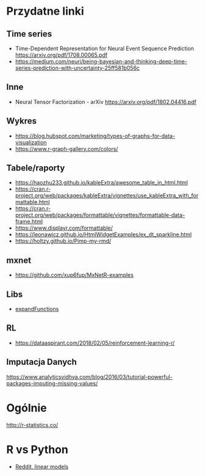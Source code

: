 # Przydatne linki

## Time series
* Time-Dependent Representation for Neural Event Sequence Prediction
  https://arxiv.org/pdf/1708.00065.pdf
* https://medium.com/neuri/being-bayesian-and-thinking-deep-time-series-prediction-with-uncertainty-25ff581b056c

## Inne
* Neural Tensor Factorization - arXiv
  https://arxiv.org/pdf/1802.04416.pdf

## Wykres
* https://blog.hubspot.com/marketing/types-of-graphs-for-data-visualization
* https://www.r-graph-gallery.com/colors/

## Tabele/raporty
* https://haozhu233.github.io/kableExtra/awesome_table_in_html.html
* https://cran.r-project.org/web/packages/kableExtra/vignettes/use_kableExtra_with_formattable.html
* https://cran.r-project.org/web/packages/formattable/vignettes/formattable-data-frame.html
* https://www.displayr.com/formattable/
* https://leonawicz.github.io/HtmlWidgetExamples/ex_dt_sparkline.html
* https://holtzy.github.io/Pimp-my-rmd/

## mxnet
* https://github.com/xup6fup/MxNetR-examples

## Libs
* [expandFunctions](https://cran.r-project.org/web/packages/expandFunctions/index.html)

## RL
* https://dataaspirant.com/2018/02/05/reinforcement-learning-r/

## Imputacja Danych
https://www.analyticsvidhya.com/blog/2016/03/tutorial-powerful-packages-imputing-missing-values/


# Ogólnie
http://r-statistics.co/

# R vs Python 
* [Reddit, linear models](https://www.reddit.com/r/Python/comments/5o0ipi/python_analogue_for_rs_formula_operator/)

